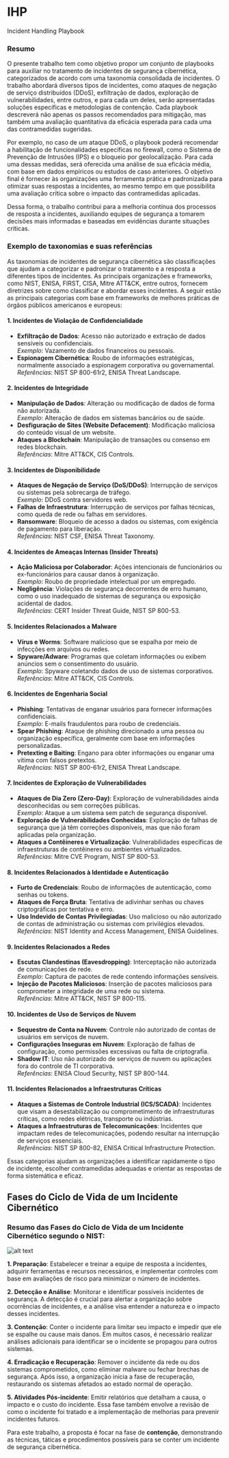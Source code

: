 # IHP
Incident Handling Playbook

### Resumo

O presente trabalho tem como objetivo propor um conjunto de playbooks para auxiliar no tratamento de incidentes de segurança cibernética, categorizados de acordo com uma taxonomia consolidada de incidentes. O trabalho abordará diversos tipos de incidentes, como ataques de negação de serviço distribuídos (DDoS), exfiltração de dados, exploração de vulnerabilidades, entre outros, e para cada um deles, serão apresentadas soluções específicas e metodologias de contenção. Cada playbook descreverá não apenas os passos recomendados para mitigação, mas também uma avaliação quantitativa da eficácia esperada para cada uma das contramedidas sugeridas.

Por exemplo, no caso de um ataque DDoS, o playbook poderá recomendar a habilitação de funcionalidades específicas no firewall, como o Sistema de Prevenção de Intrusões (IPS) e o bloqueio por geolocalização. Para cada uma dessas medidas, será oferecida uma análise de sua eficácia média, com base em dados empíricos ou estudos de caso anteriores. O objetivo final é fornecer às organizações uma ferramenta prática e padronizada para otimizar suas respostas a incidentes, ao mesmo tempo em que possibilita uma avaliação crítica sobre o impacto das contramedidas aplicadas.

Dessa forma, o trabalho contribui para a melhoria contínua dos processos de resposta a incidentes, auxiliando equipes de segurança a tomarem decisões mais informadas e baseadas em evidências durante situações críticas.

### Exemplo de taxonomias e suas referências

As taxonomias de incidentes de segurança cibernética são classificações que ajudam a categorizar e padronizar o tratamento e a resposta a diferentes tipos de incidentes. As principais organizações e frameworks, como NIST, ENISA, FIRST, CISA, Mitre ATT&CK, entre outros, fornecem diretrizes sobre como classificar e abordar esses incidentes. A seguir estão as principais categorias com base em frameworks de melhores práticas de órgãos públicos americanos e europeus:

#### 1. **Incidentes de Violação de Confidencialidade**
   - **Exfiltração de Dados**: Acesso não autorizado e extração de dados sensíveis ou confidenciais.  
     _Exemplo_: Vazamento de dados financeiros ou pessoais.
   - **Espionagem Cibernética**: Roubo de informações estratégicas, normalmente associado a espionagem corporativa ou governamental.  
     _Referências_: NIST SP 800-61r2, ENISA Threat Landscape.

#### 2. **Incidentes de Integridade**
   - **Manipulação de Dados**: Alteração ou modificação de dados de forma não autorizada.  
     _Exemplo_: Alteração de dados em sistemas bancários ou de saúde.
   - **Desfiguração de Sites (Website Defacement)**: Modificação maliciosa do conteúdo visual de um website.
   - **Ataques a Blockchain**: Manipulação de transações ou consenso em redes blockchain.  
     _Referências_: Mitre ATT&CK, CIS Controls.

#### 3. **Incidentes de Disponibilidade**
   - **Ataques de Negação de Serviço (DoS/DDoS)**: Interrupção de serviços ou sistemas pela sobrecarga de tráfego.  
     _Exemplo_: DDoS contra servidores web.
   - **Falhas de Infraestrutura**: Interrupção de serviços por falhas técnicas, como queda de rede ou falhas em servidores.
   - **Ransomware**: Bloqueio de acesso a dados ou sistemas, com exigência de pagamento para liberação.  
     _Referências_: NIST CSF, ENISA Threat Taxonomy.

#### 4. **Incidentes de Ameaças Internas (Insider Threats)**
   - **Ação Maliciosa por Colaborador**: Ações intencionais de funcionários ou ex-funcionários para causar danos à organização.  
     _Exemplo_: Roubo de propriedade intelectual por um empregado.
   - **Negligência**: Violações de segurança decorrentes de erro humano, como o uso inadequado de sistemas de segurança ou exposição acidental de dados.  
     _Referências_: CERT Insider Threat Guide, NIST SP 800-53.

#### 5. **Incidentes Relacionados a Malware**
   - **Vírus e Worms**: Software malicioso que se espalha por meio de infecções em arquivos ou redes.
   - **Spyware/Adware**: Programas que coletam informações ou exibem anúncios sem o consentimento do usuário.  
     _Exemplo_: Spyware coletando dados de uso de sistemas corporativos.  
     _Referências_: Mitre ATT&CK, CIS Controls.

#### 6. **Incidentes de Engenharia Social**
   - **Phishing**: Tentativas de enganar usuários para fornecer informações confidenciais.  
     _Exemplo_: E-mails fraudulentos para roubo de credenciais.
   - **Spear Phishing**: Ataque de phishing direcionado a uma pessoa ou organização específica, geralmente com base em informações personalizadas.
   - **Pretexting e Baiting**: Engano para obter informações ou enganar uma vítima com falsos pretextos.  
     _Referências_: NIST SP 800-61r2, ENISA Threat Landscape.

#### 7. **Incidentes de Exploração de Vulnerabilidades**
   - **Ataques de Dia Zero (Zero-Day)**: Exploração de vulnerabilidades ainda desconhecidas ou sem correções públicas.  
     _Exemplo_: Ataque a um sistema sem patch de segurança disponível.
   - **Exploração de Vulnerabilidades Conhecidas**: Exploração de falhas de segurança que já têm correções disponíveis, mas que não foram aplicadas pela organização.
   - **Ataques a Contêineres e Virtualização**: Vulnerabilidades específicas de infraestruturas de contêineres ou ambientes virtualizados.  
     _Referências_: Mitre CVE Program, NIST SP 800-53.

#### 8. **Incidentes Relacionados à Identidade e Autenticação**
   - **Furto de Credenciais**: Roubo de informações de autenticação, como senhas ou tokens.
   - **Ataques de Força Bruta**: Tentativa de adivinhar senhas ou chaves criptográficas por tentativa e erro.
   - **Uso Indevido de Contas Privilegiadas**: Uso malicioso ou não autorizado de contas de administração ou sistemas com privilégios elevados.  
     _Referências_: NIST Identity and Access Management, ENISA Guidelines.

#### 9. **Incidentes Relacionados a Redes**
   - **Escutas Clandestinas (Eavesdropping)**: Interceptação não autorizada de comunicações de rede.  
     _Exemplo_: Captura de pacotes de rede contendo informações sensíveis.
   - **Injeção de Pacotes Maliciosos**: Inserção de pacotes maliciosos para comprometer a integridade de uma rede ou sistema.  
     _Referências_: Mitre ATT&CK, NIST SP 800-115.

#### 10. **Incidentes de Uso de Serviços de Nuvem**
   - **Sequestro de Conta na Nuvem**: Controle não autorizado de contas de usuários em serviços de nuvem.
   - **Configurações Inseguras em Nuvem**: Exploração de falhas de configuração, como permissões excessivas ou falta de criptografia.
   - **Shadow IT**: Uso não autorizado de serviços de nuvem ou aplicações fora do controle de TI corporativa.  
     _Referências_: ENISA Cloud Security, NIST SP 800-144.

#### 11. **Incidentes Relacionados a Infraestruturas Críticas**
   - **Ataques a Sistemas de Controle Industrial (ICS/SCADA)**: Incidentes que visam a desestabilização ou comprometimento de infraestruturas críticas, como redes elétricas, transporte ou indústrias.
   - **Ataques a Infraestruturas de Telecomunicações**: Incidentes que impactam redes de telecomunicações, podendo resultar na interrupção de serviços essenciais.  
     _Referências_: NIST SP 800-82, ENISA Critical Infrastructure Protection.

Essas categorias ajudam as organizações a identificar rapidamente o tipo de incidente, escolher contramedidas adequadas e orientar as respostas de forma sistemática e eficaz.

## Fases do Ciclo de Vida de um Incidente Cibernético
### Resumo das Fases do Ciclo de Vida de um Incidente Cibernético segundo o NIST:

![alt text](https://www.researchgate.net/profile/Rodrigo-Sotolani/publication/370823255/figure/fig1/AS:11431281159355379@1684334959198/Figura-1-Ciclo-de-vida-de-resposta-a-incidente-do-NIST-Fonte-CICHONSKI-MILLAR-et.jpg)

**1. Preparação**: Estabelecer e treinar a equipe de resposta a incidentes, adquirir ferramentas e recursos necessários, e implementar controles com base em avaliações de risco para minimizar o número de incidentes.

**2. Detecção e Análise**: Monitorar e identificar possíveis incidentes de segurança. A detecção é crucial para alertar a organização sobre ocorrências de incidentes, e a análise visa entender a natureza e o impacto desses incidentes.

**3. Contenção**: Conter o incidente para limitar seu impacto e impedir que ele se espalhe ou cause mais danos. Em muitos casos, é necessário realizar análises adicionais para identificar se o incidente se propagou para outros sistemas.

**4. Erradicação e Recuperação**: Remover o incidente da rede ou dos sistemas comprometidos, como eliminar malware ou fechar brechas de segurança. Após isso, a organização inicia a fase de recuperação, restaurando os sistemas afetados ao estado normal de operação.

**5. Atividades Pós-incidente**: Emitir relatórios que detalham a causa, o impacto e o custo do incidente. Essa fase também envolve a revisão de como o incidente foi tratado e a implementação de melhorias para prevenir incidentes futuros.

Para este trabalho, a proposta é focar na fase de **contenção**, demonstrando as técnicas, táticas e procedimentos possíveis para se conter um incidente de segurança cibernética.
